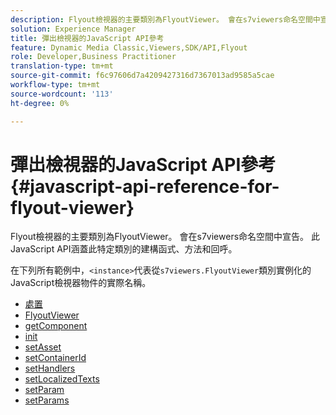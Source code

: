 ```yaml
---
description: Flyout檢視器的主要類別為FlyoutViewer。 會在s7viewers命名空間中宣告。 此JavaScript API涵蓋此特定類別的建構函式、方法和回呼。
solution: Experience Manager
title: 彈出檢視器的JavaScript API參考
feature: Dynamic Media Classic,Viewers,SDK/API,Flyout
role: Developer,Business Practitioner
translation-type: tm+mt
source-git-commit: f6c97606d7a4209427316d7367013ad9585a5cae
workflow-type: tm+mt
source-wordcount: '113'
ht-degree: 0%

---
```



# 彈出檢視器的JavaScript API參考{#javascript-api-reference-for-flyout-viewer}

Flyout檢視器的主要類別為FlyoutViewer。 會在s7viewers命名空間中宣告。 此JavaScript API涵蓋此特定類別的建構函式、方法和回呼。

在下列所有範例中，`<instance>`代表從`s7viewers.FlyoutViewer`類別實例化的JavaScript檢視器物件的實際名稱。

* [處置](r-html5-flyout-viewer-20-javascriptapiref-dispose.md)
* [FlyoutViewer](r-html5-flyout-viewer-20-javascriptapiref-.flyoutviewer.md)
* [getComponent](r-html5-flyout-viewer-20-javascriptapiref-getcomponent.md)
* [init](r-html5-flyout-viewer-20-javascriptapiref-init.md)
* [setAsset](r-html5-flyout-viewer-20-javascriptapiref-setasset.md)
* [setContainerId](r-html5-flyout-viewer-20-javascriptapiref-.setcontainerid.md)
* [setHandlers](r-html5-flyout-viewer-20-javascriptapiref-sethandlers.md)
* [setLocalizedTexts](r-html5-flyout-viewer-20-javascriptapiref-setlocalizedtexts.md)
* [setParam](r-html5-flyout-viewer-20-javascriptapiref-setparam.md)
* [setParams](r-html5-flyout-viewer-20-javascriptapiref-setparams.md)

